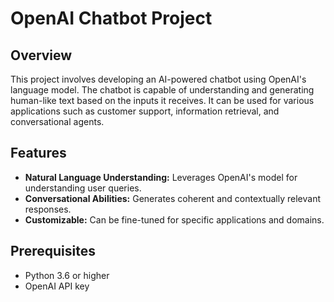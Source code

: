 # OpenAI Chatbot Project

## Overview
This project involves developing an AI-powered chatbot using OpenAI's language model. The chatbot is capable of understanding and generating human-like text based on the inputs it receives. It can be used for various applications such as customer support, information retrieval, and conversational agents.

## Features
- **Natural Language Understanding:** Leverages OpenAI's model for understanding user queries.
- **Conversational Abilities:** Generates coherent and contextually relevant responses.
- **Customizable:** Can be fine-tuned for specific applications and domains.

## Prerequisites
- Python 3.6 or higher
- OpenAI API key
